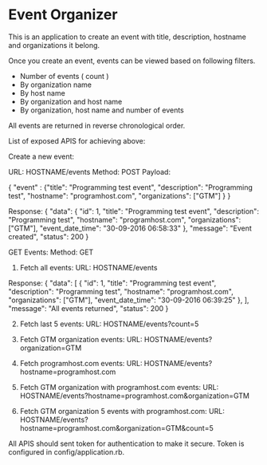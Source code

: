 # Event Organizer

This is an application to create an event with title, description, hostname and organizations it belong.

Once you create an event, events can be viewed based on following filters.

* Number of events ( count )
* By organization name
* By host name
* By organization and host name
* By organization, host name and number of events

All events are returned in reverse chronological order.

List of exposed APIS for achieving above:

Create a new event:

URL: HOSTNAME/events
Method: POST
Payload: 

{ "event" : {"title": "Programming test event",
  "description": "Programming test",
  "hostname": "programhost.com",
  "organizations": ["GTM"]
   }
}

Response:
{
  "data": {
    "id": 1,
    "title": "Programming test event",
    "description": "Programming test",
    "hostname": "programhost.com",
    "organizations": ["GTM"],
    "event_date_time": "30-09-2016 06:58:33"
  },
  "message": "Event created",
  "status": 200
}

GET Events:
Method: GET

1) Fetch all events:
URL: HOSTNAME/events

Response:
{
  "data": [
    {
      "id": 1,
      "title": "Programming test event",
      "description": "Programming test",
      "hostname": "programhost.com",
      "organizations": ["GTM"],
      "event_date_time": "30-09-2016 06:39:25"
    },
  ],
  "message": "All events returned",
  "status": 200
}

2) Fetch last 5 events:
URL: HOSTNAME/events?count=5

3) Fetch GTM organization events:
URL: HOSTNAME/events?organization=GTM

4) Fetch programhost.com events:
URL: HOSTNAME/events?hostname=programhost.com

5) Fetch GTM organization with programhost.com events:
URL: HOSTNAME/events?hostname=programhost.com&organization=GTM

6) Fetch GTM organization 5 events with programhost.com:
URL: HOSTNAME/events?hostname=programhost.com&organization=GTM&count=5

All APIS should sent token for authentication to make it secure. Token is configured in config/application.rb.
